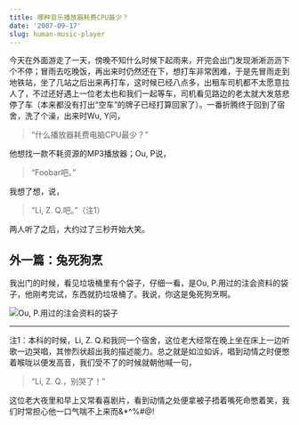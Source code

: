 ```yaml
---
title: 哪种音乐播放器耗费CPU最少？
date: '2007-09-17'
slug: human-music-player
---
```


今天在外面游走了一天，傍晚不知什么时候下起雨来，开完会出门发现淅淅沥沥下个不停；冒雨去吃晚饭，再出来时仍然还在下，想打车非常困难，于是先冒雨走到地铁站，坐了几站之后出来再打车，这时候已经八点多，出租车司机都不太愿意拉人了，不过还好遇上一位老太也和我们一起等车，司机看见路边的老太就大发慈悲停了车（本来都没有打出“空车”的牌子已经打算回家了）。一番折腾终于回到了宿舍，洗了个澡，出来时Wu, Y问，

> “什么播放器耗费电脑CPU最少？”

他想找一款不耗资源的MP3播放器；Ou, P说，

> “Foobar吧。”

我想了想，说，

> “Li, Z. Q.吧。”（注1）

两人听了之后，大约过了三秒开始大笑。

## 外一篇：兔死狗烹

我出门的时候，看见垃圾桶里有个袋子，仔细一看，是Ou, P.用过的注会资料的袋子，他刚考完试，东西就扔垃圾桶了。我说，你这是兔死狗烹啊。

![Ou, P.用过的注会资料的袋子](http://i.imgur.com/ztK6L.jpg)

---

注1：本科的时候，Li, Z. Q.和我同一个宿舍，这位老大经常在晚上坐在床上一边听歌一边哭唱，其惨烈状超出我的描述能力。总之就是如泣如诉，唱到动情之时便憋着喉咙以便发高音，我们受不了的时候就朝他喊一句，

> “Li, Z. Q.，别哭了！”

这位老大夜里和早上又常看喜剧片，看到动情之处便拿被子捂着嘴死命憋着笑，我们时常担心他一口气喘不上来而&*^%#@!

